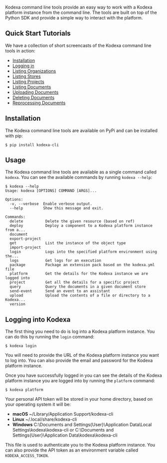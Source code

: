 Kodexa command line tools provide an easy way to work with a Kodexa platform instance from the command line. The tools
are built on top of the Python SDK and provide a simple way to interact with the platform.

## Quick Start Tutorials

We have a collection of short screencasts of the Kodexa command line tools in action:

* [Installation](tutorials/installation.md)
* [Logging in](tutorials/logging-in.md)
* [Listing Organizations](tutorials/listing-organizations.md)
* [Listing Stores](tutorials/listing-stores.md)
* [Listing Projects](tutorials/listing-projects.md)
* [Listing Documents](tutorials/listing-documents.md)
* [Uploading Documents](tutorials/uploading-documents.md)
* [Deleting Documents](tutorials/deleting-documents.md)
* [Reprocessing Documents](tutorials/reprocessing-documents.md)

## Installation

The Kodexa command line tools are available on PyPi and can be installed with pip:

```shell
$ pip install kodexa-cli
```

## Usage

The Kodexa command line tools are available as a single command called `kodexa`. You can see the available commands by
running `kodexa --help`:

```shell
$ kodexa --help
Usage: kodexa [OPTIONS] COMMAND [ARGS]...

Options:
  -v, --verbose  Enable verbose output.
  --help         Show this message and exit.

Commands:
  delete          Delete the given resource (based on ref)
  deploy          Deploy a component to a Kodexa platform instance from a...
  document
  export-project
  get             List the instance of the object type
  import-project
  login           Logs into the specified platform environment using the...
  logs            Get logs for an execution
  package         Package an extension pack based on the kodexa.yml file
  platform        Get the details for the Kodexa instance we are logged into
  project         Get all the details for a specific project
  query           Query the documents in a given document store
  send-event      Send an event to an assistant
  upload          Upload the contents of a file or directory to a Kodexa...
  version
```

## Logging into Kodexa

The first thing you need to do is log into a Kodexa platform instance. You can do this by running the `login` command:

```shell
$ kodexa login
```

You will need to provide the URL of the Kodexa platform instance you want to log into. You can also provide the email
and password for the Kodexa platform instance.

Once you have successfully logged in you can see the details of the Kodexa platform instance you are logged into by
running the `platform` command:

```shell
$ kodexa platform
```

Your personal API token will be stored in your home directory, based on your operating system it will be:

* **macOS** ~/Library/Application Support/kodexa-cli
* **Linux** ~/.local/share/kodexa-cli
* **Windows** C:\Documents and Settings\{User}\Application Data\Local Settings\kodexa\kodexa-cli
or C:\Documents and Settings\{User}\Application Data\kodexa\kodexa-cli

This file is used to authenticate you to the Kodexa platform instance. You can also provide the API token as an
environment variable called `KODEXA_ACCESS_TOKEN`.
